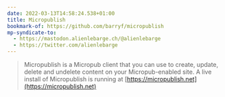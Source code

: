 ```yaml
---
date: 2022-03-13T14:58:24.538+01:00
title: Micropublish
bookmark-of: https://github.com/barryf/micropublish
mp-syndicate-to:
  - https://mastodon.alienlebarge.ch/@alienlebarge
  - https://twitter.com/alienlebarge
---
```

> Micropublish is a Micropub client that you can use to create, update, delete and undelete content on your Micropub-enabled site. A live install of Micropublish is running at [https://micropublish.net](https://micropublish.net)
